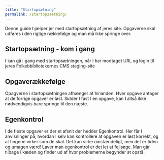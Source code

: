 ```yaml
---
title: "Startopsætning"
permalink: /startopsaetning/
---
```


Denne guide hjælper jer med startopsætning af jeres site. Opgaverne skal udføres i den rigtige rækkefølge og man må ikke springe over.

## Startopsætning - kom i gang
I kan gå i gang med startopsætningen, når I har modtaget URL og login til jeres Folkebbibliotekernes CMS staging-site

## Opgaverækkefølge
Opagverne i startopsætningen afhænger af hinanden. Hver opgave antager at de forrige opgaver er løst. Sidder I fast I en opgave, kan I altså ikke nødvendigvis bare springe til den næste.

## Egenkontrol
I de fleste opgaver er der et afsnit der hedder Egenkontrol. Her får I anvisninger på, hvordan I selv kan kontrollere at opgaven er løst korrekt, og at tingene virker som de skal. Det kan virke omstændeligt, men det er tiden og umagen værd! Laver man egenkontrol er det let at fejlsøge. Man går tilbage i kæden og finder ud af hvor problemerne begynder at opstå. 







